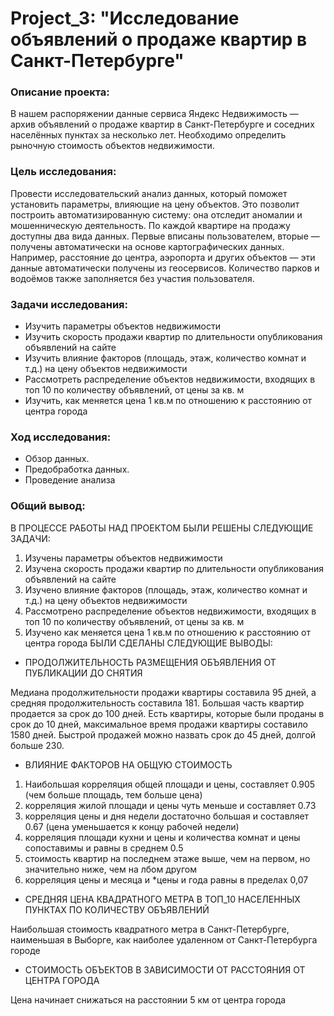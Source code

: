 # Project_3: "Исследование объявлений о продаже квартир в Санкт-Петербурге"

### Описание проекта:
В нашем распоряжении данные сервиса Яндекс Недвижимость — архив объявлений о продаже квартир в Санкт-Петербурге и соседних населённых пунктах за несколько лет. Необходимо определить рыночную стоимость объектов недвижимости. 

### Цель исследования: 
Провести исследовательский анализ данных, который поможет установить параметры, влияющие на цену объектов. Это позволит построить автоматизированную систему: она отследит аномалии и мошенническую деятельность. 
По каждой квартире на продажу доступны два вида данных. Первые вписаны пользователем, вторые — получены автоматически на основе картографических данных. Например, расстояние до центра, аэропорта и других объектов — эти данные автоматически получены из геосервисов. Количество парков и водоёмов также заполняется без участия пользователя. 

### Задачи исследования:
* Изучить параметры объектов недвижимости
* Изучить скорость продажи квартир по длительности опубликования объявлений на сайте
* Изучить влияние факторов (площадь, этаж, количество комнат и т.д.) на цену объектов недвижимости
* Рассмотреть распределение объектов недвижимости, входящих в топ 10 по количеству объявлений, от цены за кв. м
* Изучить, как меняется цена 1 кв.м по отношению к расстоянию от центра города

### Ход исследования:
* Обзор данных.
* Предобработка данных.
* Проведение анализа
### Общий вывод:

В ПРОЦЕССЕ РАБОТЫ НАД ПРОЕКТОМ БЫЛИ РЕШЕНЫ СЛЕДУЮЩИЕ ЗАДАЧИ:

1) Изучены параметры объектов недвижимости
2) Изучена скорость продажи квартир по длительности опубликования объявлений на сайте
3) Изучено влияние факторов (площадь, этаж, количество комнат и т.д.) на цену объектов недвижимости
4) Рассмотрено распределение объектов недвижимости, входящих в топ 10 по количеству объявлений, от цены за кв. м
5) Изучено как меняется цена 1 кв.м по отношению к расстоянию от центра города
БЫЛИ СДЕЛАНЫ СЛЕДУЮЩИЕ ВЫВОДЫ:

- ПРОДОЛЖИТЕЛЬНОСТЬ РАЗМЕЩЕНИЯ ОБЪЯВЛЕНИЯ ОТ ПУБЛИКАЦИИ ДО СНЯТИЯ

Медиана продолжительности продажи квартиры составила 95 дней, а средняя продолжительность составила 181. Большая часть квартир продается за срок до 100 дней. Есть квартиры, которые были проданы в срок до 10 дней, максимальное время продажи квартиры составило 1580 дней. Быстрой продажей можно назвать срок до 45 дней, долгой больше 230.
- ВЛИЯНИЕ ФАКТОРОВ НА ОБЩУЮ СТОИМОСТЬ

1) Наибольшая корреляция общей площади и цены, составляет 0.905 (чем больше площадь, тем больше цена)
2) корреляция жилой площади и цены чуть меньше и составляет 0.73
3) корреляция цены и дня недели достаточно большая и составляет 0.67 (цена уменьшается к концу рабочей недели)
4) корреляция площади кухни и цены и количества комнат и цены сопоставимы и равны в среднем 0.5
5) стоимость квартир на последнем этаже выше, чем на первом, но значительно ниже, чем на лбом другом
6) корреляция цены и месяца и *цены и года равны в пределах 0,07
- СРЕДНЯЯ ЦЕНА КВАДРАТНОГО МЕТРА В ТОП_10 НАСЕЛЕННЫХ ПУНКТАХ ПО КОЛИЧЕСТВУ ОБЪЯВЛЕНИЙ

Наибольшая стоимость квадратного метра в Санкт-Петербурге, наименьшая в Выборге, как наиболее удаленном от Санкт-Петербурга городе
- СТОИМОСТЬ ОБЪЕКТОВ В ЗАВИСИМОСТИ ОТ РАССТОЯНИЯ ОТ ЦЕНТРА ГОРОДА

Цена начинает снижаться на расстоянии 5 км от центра города
